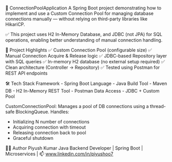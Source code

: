 🚀 ConnectionPoolApplication
A Spring Boot project demonstrating how to implement and use a Custom Connection Pool for managing database connections manually — without relying on third-party libraries like HikariCP.

✅ This project uses H2 In-Memory Database, and JDBC (not JPA) for SQL operations, enabling better understanding of manual connection handling.

📌 Project Highlights
✅ Custom Connection Pool (configurable size)
✅ Manual Connection Acquire & Release logic
✅ JDBC-based Repository layer with SQL queries
✅ In-memory H2 database (no external setup required)
✅ Clean architecture (Controller → Repository)
✅ Tested using Postman for REST API endpoints

🛠️ Tech Stack
Framework	- Spring Boot
Language - 	Java
Build Tool -	Maven
DB - 	H2 In-Memory
REST Tool -	Postman
Data Access -	JDBC + Custom Pool

CustomConnectionPool:
  Manages a pool of DB connections using a thread-safe BlockingQueue.
Handles:
  - Initializing N number of connections
  - Acquiring connection with timeout
  - Releasing connection back to pool
  - Graceful shutdown

👨‍💻 Author
Piyush Kumar
Java Backend Developer | Spring Boot | Microservices | 
📫 www.linkedin.com/in/piyushoo7
